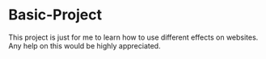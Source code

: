 # Basic-Project
This project is just for me to learn how to use different effects on websites.
Any help on this would be highly appreciated.
